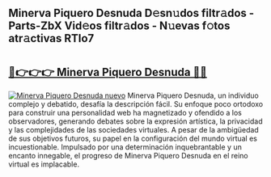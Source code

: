 ## Minerva Piquero Desnuda D𝚎sn𝚞dos filtr𝚊dos - Parts-ZbX Vid𝚎os filtr𝚊dos - N𝚞evas f𝚘tos atr𝚊ctivas RTIo7

# <h2><a href="http://mb4s2x.tromn.icu/?c=Minerva+Piquero+Desnuda">🔗👉👉👉 Minerva Piquero Desnuda 🔗🔗</a></h2>

[![Minerva Piquero Desnuda nuevo](https://i.imgur.com/pEAQMta.gif)](http://mb4s2x.tromn.icu/?c=Minerva+Piquero+Desnuda)
Minerva Piquero Desnuda, un individuo complejo y debatido, desafía la descripción fácil. Su enfoque poco ortodoxo para construir una personalidad web ha magnetizado y ofendido a los observadores, generando debates sobre la expresión artística, la privacidad y las complejidades de las sociedades virtuales. A pesar de la ambigüedad de sus objetivos futuros, su papel en la configuración del mundo virtual es incuestionable. Impulsado por una determinación inquebrantable y un encanto innegable, el progreso de Minerva Piquero Desnuda en el reino virtual es implacable.
